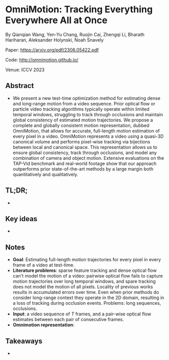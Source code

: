 # OmniMotion: Tracking Everything Everywhere All at Once
By Qianqian Wang, Yen-Yu Chang, Ruojin Cai, Zhengqi Li, Bharath Hariharan, Aleksander Holynski, Noah Snavely

Paper: https://arxiv.org/pdf/2306.05422.pdf

Code: http://omnimotion.github.io/

Venue: ICCV 2023

## Abstract
- We present a new test-time optimization method for estimating dense and long-range motion from a video sequence. Prior optical flow or particle video tracking algorithms typically operate within limited temporal windows, struggling to track through occlusions and maintain global consistency of estimated motion trajectories. We propose a complete and globally consistent motion representation, dubbed OmniMotion, that allows for accurate, full-length motion estimation of every pixel in a video. OmniMotion represents a video using a quasi-3D canonical volume and performs pixel-wise tracking via bijections between local and canonical space. This representation allows us to ensure global consistency, track through occlusions, and model any combination of camera and object motion. Extensive evaluations on the TAP-Vid benchmark and real-world footage show that our approach outperforms prior state-of-the-art methods by a large margin both quantitatively and qualitatively. 

## TL;DR;
- 

## Key ideas
- 

## Notes
- **Goal**: Estimating full-length motion trajectories for every pixel in every frame of a video at test-time.
- **Literature problems**: sparse feature tracking and dense optical flow can't model the motion of a video: pairwise optical flow fails to capture motion trajectories over long temporal windows, and spare tracking does not model the motion of all pixels. Locality of previous works results in accumulated errors over time. Even when prior methods do consider long-range context they operate in the 2D domain, resulting in a loss of tracking during occlusion events. Problems: long sequences, occlusions.
- **Input**: a video sequence of $T$ frames, and a pair-wise optical flow estimates between each pair of consecutive frames.
- **Omnimotion representation**: 



## Takeaways
- 
